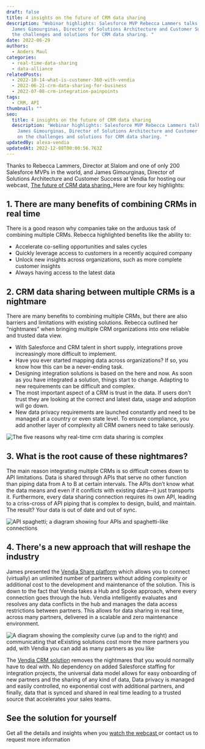 ```yaml
---
draft: false
title: 4 insights on the future of CRM data sharing
description: "Webinar highlights: Salesforce MVP Rebecca Lammers talks with
  James Gimourginas, Director of Solutions Architecture and Customer Success on
  the challenges and solutions for CRM data sharing. "
date: 2022-06-29
authors:
  - Anders Maul
categories:
  - real-time-data-sharing
  - data-alliance
relatedPosts:
  - 2022-10-14-what-is-customer-360-with-vendia
  - 2022-06-21-crm-data-sharing-for-business
  - 2022-07-08-crm-integration-painpoints
tags:
  - CRM, API
thumbnail: ""
seo:
  title: 4 insights on the future of CRM data sharing
  description: "Webinar highlights: Salesforce MVP Rebecca Lammers talks with
    James Gimourginas, Director of Solutions Architecture and Customer Success
    on the challenges and solutions for CRM data sharing. "
updatedBy: alexa-vendia
updatedAt: 2022-12-08T00:00:56.763Z
---
```


Thanks to Rebecca Lammers, Director at Slalom and one of only 200 Salesforce MVPs in the world, and James Gimourginas, Director of Solutions Architecture and Customer Success at Vendia for hosting our webcast, [The future of CRM data sharing. ](https://fast.wistia.com/embed/channel/d1mxqbj9xw)Here are four key highlights:

## 1. **There are many benefits of combining CRMs in real time**

There is a good reason why companies take on the arduous task of combining multiple CRMs. Rebecca highlighted benefits like the ability to:

- Accelerate co-selling opportunities and sales cycles
- Quickly leverage access to customers in a recently acquired company
- Unlock new insights across organizations, such as more complete customer insights
- Always having access to the latest data

## 2. **CRM data sharing between multiple CRMs is a nightmare**

There are many benefits to combining multiple CRMs, but there are also barriers and limitations with existing solutions. Rebecca outlined her “nightmares” when bringing multiple CRM organizations into one reliable and trusted data view. 

- With Salesforce and CRM talent in short supply, integrations prove increasingly more difficult to implement.   
- Have you ever started mapping data across organizations? If so, you know how this can be a never-ending task. 
- Designing integration solutions is based on the here and now. As soon as you have integrated a solution, things start to change. Adapting to new requirements can be difficult and complex.  
- The most important aspect of a CRM is trust in the data. If users don’t trust they are looking at the correct and latest data, usage and adoption will go down.
- New data privacy requirements are launched constantly and need to be managed at a country or even state level. To ensure compliance, you add another layer of complexity all CRM owners need to take seriously. 

![The five reasons why real-time crm data sharing is complex](https://d24nhiikxn5jns.cloudfront.net/optimized/user-images.githubusercontent.com..532272..178830946-98b33a87-37de-43a1-a302-9209f758122b.png)

## 3. **What is the root cause of these nightmares?**

The main reason integrating multiple CRMs is so difficult comes down to API limitations. Data is shared through APIs that serve no other function than piping data from A to B at certain intervals. The APIs don’t know what the data means and even if it conflicts with existing data—it just transports it. Furthermore, every data sharing connection requires its own API, leading to a criss-cross of API piping that is complex to design, build, and maintain. The result? Your data is out of date and out of sync.  

![API spaghetti; a diagram showing four APIs and spaghetti-like connections](https://d24nhiikxn5jns.cloudfront.net/optimized/user-images.githubusercontent.com..532272..178831008-f12921ee-12b8-4e3b-8b35-88b648886229.png)

## 4. There's a **new approach that will reshape the industry**

James presented the [Vendia Share platform](https://www.vendia.com/use-cases/crm) which allows you to connect (virtually) an unlimited number of partners without adding complexity or additional cost to the development and maintenance of the solution. This is down to the fact that Vendia takes a Hub and Spoke approach, where every connection goes through the hub. Vendia intelligently evaluates and resolves any data conflicts in the hub and manages the data access restrictions between partners. This allows for data sharing in real time, across many partners, delivered in a scalable and zero maintenance environment. 

![A diagram showing the complexity curve (up and to the right) and communicating that eExisting solutions cost more the more partners you add, with Vendia you can add as many partners as you like](https://d24nhiikxn5jns.cloudfront.net/optimized/user-images.githubusercontent.com..532272..178831115-18b0e073-8991-4a6b-8308-f0ce25e1f377.png)

The [Vendia CRM solution](https://www.vendia.com/use-cases/crm) removes the nightmares that you would normally have to deal with. No dependency on added Salesforce staffing for integration projects, the universal data model allows for easy onboarding of new partners and the sharing of any kind of data, Data privacy is managed and easily controlled, no exponential cost with additional partners, and finally, data that is synced and shared in real time leading to a trusted source that accelerates your sales teams.   

## See the solution for yourself

Get all the details and insights when you [watch the webcast ](https://fast.wistia.com/embed/channel/d1mxqbj9xw)or contact us to request more information [](https://fast.wistia.com/embed/channel/d1mxqbj9xw)